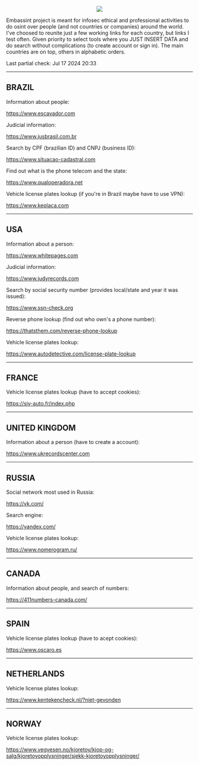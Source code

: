 
<p align="center">
  <img src="https://github.com/heltonx/embasint/assets/52825808/703cd256-e9ba-4de1-ac82-0463bfc3cb67" />
</p>

Embassint project is meant for infosec ethical and professional activities to do osint over people (and not countries or companies) around the world. I've choosed to reunite just a few working links for each country, but links I test often. Given priority to select tools where you JUST INSERT DATA and do search without complications (to create account or sign in). The main countries are on top, others in alphabetic orders.

Last partial check: Jul 17 2024 20:33 

------------
BRAZIL
------------

Information about people:

https://www.escavador.com

Judicial information:

https://www.jusbrasil.com.br

Search by CPF (brazilian ID) and CNPJ (business ID):

https://www.situacao-cadastral.com

Find out what is the phone telecom and the state:

https://www.qualoperadora.net

Vehicle license plates lookup (if you're in Brazil maybe have to use VPN):

https://www.keplaca.com

------------
USA
------------

Information about a person:

https://www.whitepages.com

Judicial information:

https://www.judyrecords.com

Search by social security number (provides local/state and year it was issued):

https://www.ssn-check.org

Reverse phone lookup (find out who own's a phone number):

https://thatsthem.com/reverse-phone-lookup

Vehicle license plates lookup:

https://www.autodetective.com/license-plate-lookup

------------
FRANCE
------------

Vehicle license plates lookup (have to accept cookies):

https://siv-auto.fr/index.php

------------
UNITED KINGDOM
------------

Information about a person (have to create a account):

https://www.ukrecordscenter.com

------------
RUSSIA
------------

Social network most used in Russia:

https://vk.com/

Search engine:

https://yandex.com/

Vehicle license plates lookup:

https://www.nomerogram.ru/

------------
CANADA
------------

Information about people, and search of numbers:

https://411numbers-canada.com/

------------
SPAIN
------------

Vehicle license plates lookup (have to acept cookies):

https://www.oscaro.es


------------
NETHERLANDS
------------

Vehicle license plates lookup:

https://www.kentekencheck.nl/?niet-gevonden


------------
NORWAY
------------

Vehicle license plates lookup:

https://www.vegvesen.no/kjoretoy/kjop-og-salg/kjoretoyopplysninger/sjekk-kjoretoyopplysninger/
